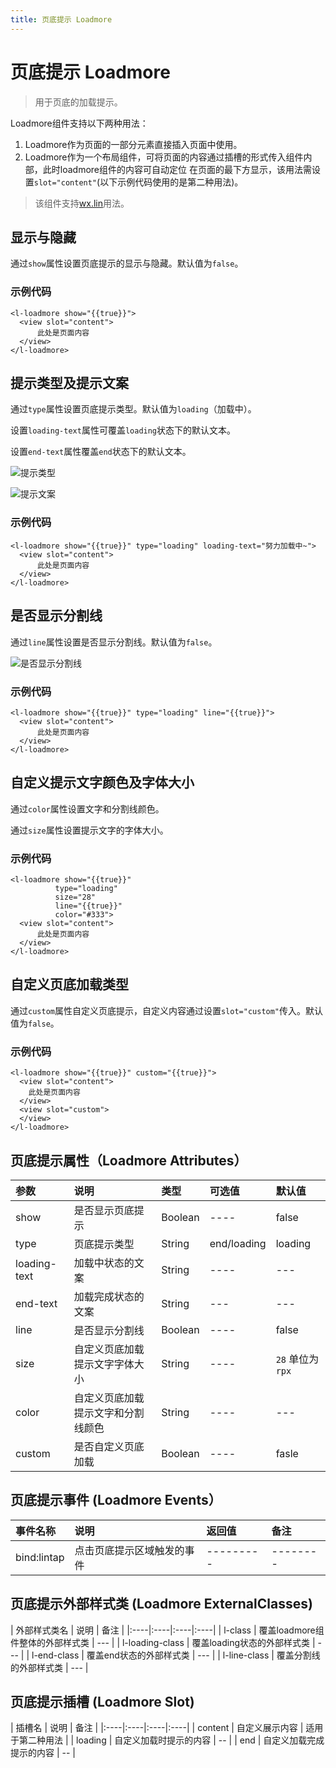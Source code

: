 ```yaml
---
title: 页底提示 Loadmore
---
```


# <H2Icon/> 页底提示 Loadmore

> 用于页底的加载提示。

Loadmore组件支持以下两种用法：
1. Loadmore作为页面的一部分元素直接插入页面中使用。
2. Loadmore作为一个布局组件，可将页面的内容通过插槽的形式传入组件内部，此时loadmore组件的内容可自动定位
在页面的最下方显示，该用法需设置`slot="content"`(以下示例代码使用的是第二种用法)。

> 该组件支持<a href="/start/wx.html">wx.lin</a>用法。

## 显示与隐藏

通过`show`属性设置页底提示的显示与隐藏。默认值为`false`。

### 示例代码

```wxml
<l-loadmore show="{{true}}">
  <view slot="content">
      此处是页面内容
  </view>
</l-loadmore>
```

## 提示类型及提示文案

通过`type`属性设置页底提示类型。默认值为`loading`（加载中）。

设置`loading-text`属性可覆盖`loading`状态下的默认文本。

设置`end-text`属性覆盖`end`状态下的默认文本。

![提示类型](http://imglf5.nosdn0.126.net/img/RW5CNXdoVFJDVmdaWllxMi9kOHptU0JnV1ZURkM1TzMwYm5xTDhLRlF6cE9ZR3FUVVVPbFZnPT0.jpg?imageView&thumbnail=500x0&quality=96&stripmeta=0&type=jpg)

![提示文案](http://imglf3.nosdn0.126.net/img/RW5CNXdoVFJDVmdaWllxMi9kOHptVVRYa2hGNEF0VEl3MklUQ0JhdHVwa2JrZHVOYkgrK09BPT0.jpg?imageView&thumbnail=500x0&quality=96&stripmeta=0&type=jpg)

### 示例代码

```wxml
<l-loadmore show="{{true}}" type="loading" loading-text="努力加载中~">
  <view slot="content">
      此处是页面内容
  </view>
</l-loadmore>
```

## 是否显示分割线

通过`line`属性设置是否显示分割线。默认值为`false`。

![是否显示分割线](http://imglf3.nosdn0.126.net/img/RW5CNXdoVFJDVmdaWllxMi9kOHptZGc5bXZRNHBFeGo4bE9Bd1FUTzIwWUxnQ3Y4a29WcytRPT0.jpg?imageView&thumbnail=500x0&quality=96&stripmeta=0&type=jpg)

### 示例代码

```wxml
<l-loadmore show="{{true}}" type="loading" line="{{true}}">
  <view slot="content">
      此处是页面内容
  </view>
</l-loadmore>
```

## 自定义提示文字颜色及字体大小

通过`color`属性设置文字和分割线颜色。

通过`size`属性设置提示文字的字体大小。

### 示例代码

```wxml
<l-loadmore show="{{true}}" 
          type="loading"
          size="28" 
          line="{{true}}" 
          color="#333">
  <view slot="content">
      此处是页面内容
  </view>
</l-loadmore>
```

## 自定义页底加载类型

通过`custom`属性自定义页底提示，自定义内容通过设置`slot="custom"`传入。默认值为`false`。

### 示例代码

```wxml
<l-loadmore show="{{true}}" custom="{{true}}">
  <view slot="content">
    此处是页面内容
  </view>
  <view slot="custom">
  </view>
</l-loadmore>
```

## 页底提示属性（Loadmore Attributes）
| 参数   | 说明   | 类型   | 可选值   | 默认值    | 
|:----|:----|:----|:----|:----|
| show   | 是否显示页底提示   | Boolean   | ----   | false   | 
| type   | 页底提示类型   | String   | end/loading   | loading   | 
| loading-text   |  加载中状态的文案   | String   | ----   | ---   | 
| end-text   |  加载完成状态的文案   | String   | ---  | ---  | 
| line   | 是否显示分割线   | Boolean  | ----   | false   | 
| size   | 自定义页底加载提示文字字体大小  | String  | ----   | `28`  单位为`rpx`   | 
| color   | 自定义页底加载提示文字和分割线颜色   | String  | ----   | ---   | 
| custom   | 是否自定义页底加载   | Boolean  | ----   | fasle   | 

## 页底提示事件 (Loadmore Events）

| 事件名称   | 说明   | 返回值   | 备注   | 
|:----|:----|:----|:----|
| bind:lintap   | 点击页底提示区域触发的事件   | ---------   | --------   | 

## 页底提示外部样式类 (Loadmore ExternalClasses)

| 外部样式类名    | 说明    | 备注 |
|:----|:----|:----|:----|
| l-class |  覆盖loadmore组件整体的外部样式类  | ---  |
| l-loading-class |  覆盖loading状态的外部样式类  | --- |
| l-end-class |  覆盖end状态的外部样式类  | --- |
| l-line-class |  覆盖分割线的外部样式类  | --- |

## 页底提示插槽 (Loadmore Slot)

| 插槽名    | 说明    | 备注 |
|:----|:----|:----|:----|
| content |  自定义展示内容  | 适用于第二种用法  |
| loading |  自定义加载时提示的内容  | --  |
| end |  自定义加载完成提示的内容  | --  |

<RightMenu />
